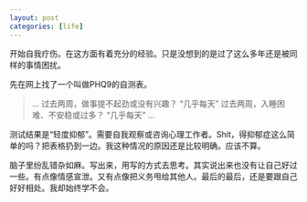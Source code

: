 ```yaml
---
layout: post
categories: [life]
---
```


开始自我疗伤。在这方面有着充分的经验。只是没想到的是过了这么多年还是被同样的事情困扰。

先在网上找了一个叫做PHQ9的自测表。

> ...
> 过去两周，做事提不起劲或没有兴趣？
> “几乎每天”
> 过去两周，入睡困难、不安稳或过多？
> “几乎每天”
> ...

测试结果是“轻度抑郁”。需要自我观察或咨询心理工作者。Shit，得抑郁症这么简单的吗？把表格扔到一边。我这种情况的原因还是比较明确。应该不算。

脑子里纷乱错杂如麻。写出来，用写的方式去思考。其实说出来也没有让自己好过一些。有点像情感宣泄。又有点像把义务甩给其他人。最后的最后，还是要跟自己好好相处。我却始终学不会。
